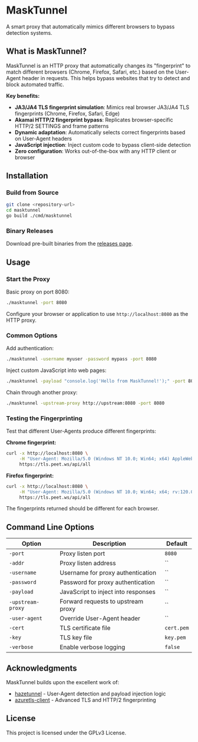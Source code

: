 # MaskTunnel

A smart proxy that automatically mimics different browsers to bypass detection systems.

## What is MaskTunnel?

MaskTunnel is an HTTP proxy that automatically changes its "fingerprint" to match different browsers (Chrome, Firefox, Safari, etc.) based on the User-Agent header in requests. This helps bypass websites that try to detect and block automated traffic.

**Key benefits:**
- **JA3/JA4 TLS fingerprint simulation**: Mimics real browser JA3/JA4 TLS fingerprints (Chrome, Firefox, Safari, Edge)
- **Akamai HTTP/2 fingerprint bypass**: Replicates browser-specific HTTP/2 SETTINGS and frame patterns
- **Dynamic adaptation**: Automatically selects correct fingerprints based on User-Agent headers
- **JavaScript injection**: Inject custom code to bypass client-side detection
- **Zero configuration**: Works out-of-the-box with any HTTP client or browser

## Installation

### Build from Source

```bash
git clone <repository-url>
cd masktunnel
go build ./cmd/masktunnel
```

### Binary Releases

Download pre-built binaries from the [releases page](../../releases).

## Usage

### Start the Proxy

Basic proxy on port 8080:
```bash
./masktunnel -port 8080
```

Configure your browser or application to use `http://localhost:8080` as the HTTP proxy.

### Common Options

Add authentication:
```bash
./masktunnel -username myuser -password mypass -port 8080
```

Inject custom JavaScript into web pages:
```bash
./masktunnel -payload "console.log('Hello from MaskTunnel!');" -port 8080
```

Chain through another proxy:
```bash
./masktunnel -upstream-proxy http://upstream:8080 -port 8080
```

### Testing the Fingerprinting

Test that different User-Agents produce different fingerprints:

**Chrome fingerprint:**
```bash
curl -x http://localhost:8080 \
     -H "User-Agent: Mozilla/5.0 (Windows NT 10.0; Win64; x64) AppleWebKit/537.36 (KHTML, like Gecko) Chrome/120.0.0.0 Safari/537.36" \
     https://tls.peet.ws/api/all
```

**Firefox fingerprint:**
```bash
curl -x http://localhost:8080 \
     -H "User-Agent: Mozilla/5.0 (Windows NT 10.0; Win64; x64; rv:120.0) Gecko/20100101 Firefox/120.0" \
     https://tls.peet.ws/api/all
```

The fingerprints returned should be different for each browser.

## Command Line Options

| Option | Description | Default |
|--------|-------------|---------|
| `-port` | Proxy listen port | `8080` |
| `-addr` | Proxy listen address | `` |
| `-username` | Username for proxy authentication | `` |
| `-password` | Password for proxy authentication | `` |
| `-payload` | JavaScript to inject into responses | `` |
| `-upstream-proxy` | Forward requests to upstream proxy | `` |
| `-user-agent` | Override User-Agent header | `` |
| `-cert` | TLS certificate file | `cert.pem` |
| `-key` | TLS key file | `key.pem` |
| `-verbose` | Enable verbose logging | `false` |

## Acknowledgments

MaskTunnel builds upon the excellent work of:
- [hazetunnel](https://github.com/daijro/hazetunnel) - User-Agent detection and payload injection logic
- [azuretls-client](https://github.com/Noooste/azuretls-client) - Advanced TLS and HTTP/2 fingerprinting

## License

This project is licensed under the GPLv3 License.